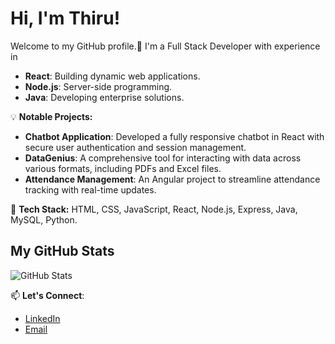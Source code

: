 # Hi, I'm Thiru!

Welcome to my GitHub profile.🚀 I'm a Full Stack Developer with experience in

- **React**: Building dynamic web applications.
- **Node.js**: Server-side programming.
- **Java**: Developing enterprise solutions.

💡 **Notable Projects:**
- **Chatbot Application**: Developed a fully responsive chatbot in React with secure user authentication and session management.
- **DataGenius**: A comprehensive tool for interacting with data across various formats, including PDFs and Excel files.
- **Attendance Management**: An Angular project to streamline attendance tracking with real-time updates.

🔧 **Tech Stack:** HTML, CSS, JavaScript, React, Node.js, Express, Java, MySQL, Python.


## My GitHub Stats

![GitHub Stats](https://github-readme-stats.vercel.app/api?username=Thiru110&show_icons=true&count_private=true&hide_title=true&theme=dark)


📫 **Let's Connect**:
- [LinkedIn]((https://www.linkedin.com/in/thiru110/))
- [Email](mailto:thiruma5133@gmail.com)
